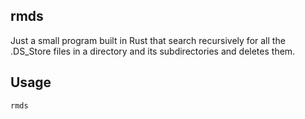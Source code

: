 ## rmds

Just a small program built in Rust that search recursively for all the .DS_Store files in a directory and its subdirectories and deletes them.

## Usage

```bash
rmds
```
